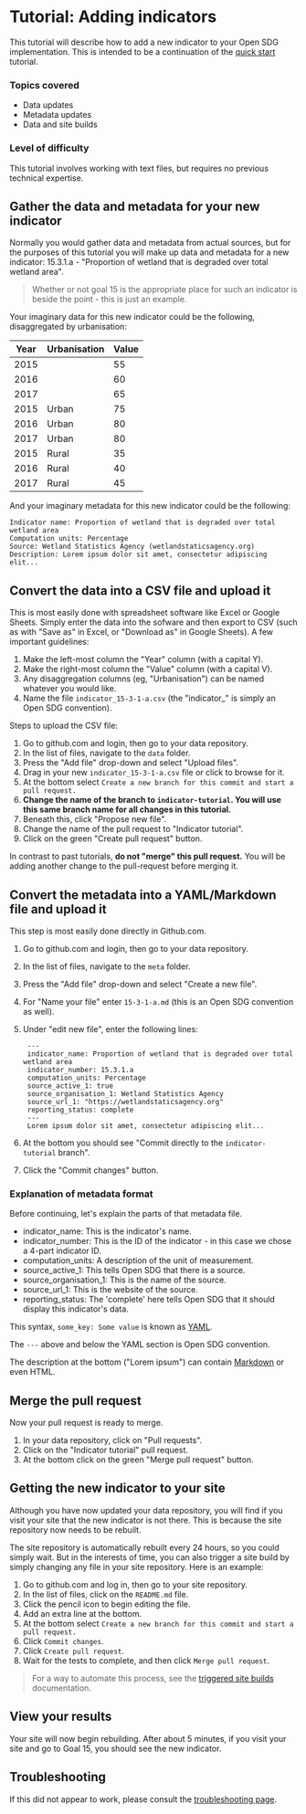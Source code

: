 <h1>Tutorial: Adding indicators</h1>

This tutorial will describe how to add a new indicator to your Open SDG implementation. This is intended to be a continuation of the [quick start](../quick-start.md) tutorial.

### Topics covered

* Data updates
* Metadata updates
* Data and site builds

### Level of difficulty

This tutorial involves working with text files, but requires no previous technical expertise.

## Gather the data and metadata for your new indicator

Normally you would gather data and metadata from actual sources, but for the purposes of this tutorial you will make up data and metadata for a new indicator: 15.3.1.a - "Proportion of wetland that is degraded over total wetland area".

> Whether or not goal 15 is the appropriate place for such an indicator is beside the point - this is just an example.

Your imaginary data for this new indicator could be the following, disaggregated by urbanisation:

| Year | Urbanisation | Value |
| ---- | ------------ | ----- |
| 2015 |              | 55    |
| 2016 |              | 60    |
| 2017 |              | 65    |
| 2015 | Urban        | 75    |
| 2016 | Urban        | 80    |
| 2017 | Urban        | 80    |
| 2015 | Rural        | 35    |
| 2016 | Rural        | 40    |
| 2017 | Rural        | 45    |

And your imaginary metadata for this new indicator could be the following:

```
Indicator name: Proportion of wetland that is degraded over total wetland area
Computation units: Percentage
Source: Wetland Statistics Agency (wetlandstaticsagency.org)
Description: Lorem ipsum dolor sit amet, consectetur adipiscing elit...
```

## Convert the data into a CSV file and upload it

This is most easily done with spreadsheet software like Excel or Google Sheets. Simply enter the data into the sofware and then export to CSV (such as with "Save as" in Excel, or "Download as" in Google Sheets). A few important guidelines:

1. Make the left-most column the "Year" column (with a capital Y).
1. Make the right-most column the "Value" column (with a capital V).
1. Any disaggregation columns (eg, "Urbanisation") can be named whatever you would like.
1. Name the file `indicator_15-3-1-a.csv` (the "indicator_" is simply an Open SDG convention).

Steps to upload the CSV file:

1. Go to github.com and login, then go to your data repository.
1. In the list of files, navigate to the `data` folder.
1. Press the "Add file" drop-down and select "Upload files".
1. Drag in your new `indicator_15-3-1-a.csv` file or click to browse for it.
1. At the bottom select `Create a new branch for this commit and start a pull request.`
1. **Change the name of the branch to `indicator-tutorial`. You will use this same branch name for all changes in this tutorial.**
1. Beneath this, click "Propose new file".
1. Change the name of the pull request to "Indicator tutorial".
1. Click on the green "Create pull request" button.

In contrast to past tutorials, **do not "merge" this pull request.** You will be adding another change to the pull-request before merging it.

## Convert the metadata into a YAML/Markdown file and upload it

This step is most easily done directly in Github.com.

1. Go to github.com and login, then go to your data repository.
1. In the list of files, navigate to the `meta` folder.
1. Press the "Add file" drop-down and select "Create a new file".
1. For "Name your file" enter `15-3-1-a.md` (this is an Open SDG convention as well).
1. Under "edit new file", enter the following lines:

        ---
        indicator_name: Proportion of wetland that is degraded over total wetland area
        indicator_number: 15.3.1.a
        computation_units: Percentage
        source_active_1: true
        source_organisation_1: Wetland Statistics Agency
        source_url_1: "https://wetlandstaticsagency.org"
        reporting_status: complete
        ---
        Lorem ipsum dolor sit amet, consectetur adipiscing elit...

1. At the bottom you should see "Commit directly to the `indicator-tutorial` branch".
1. Click the "Commit changes" button.

### Explanation of metadata format

Before continuing, let's explain the parts of that metadata file.

* indicator_name: This is the indicator's name.
* indicator_number: This is the ID of the indicator - in this case we chose a 4-part indicator ID.
* computation_units: A description of the unit of measurement.
* source_active_1: This tells Open SDG that there is a source.
* source_organisation_1: This is the name of the source.
* source_url_1: This is the website of the source.
* reporting_status: The 'complete' here tells Open SDG that it should display this indicator's data.

This syntax, `some_key: Some value` is known as [YAML](https://yaml.org/).

The `---` above and below the YAML section is Open SDG convention.

The description at the bottom ("Lorem ipsum") can contain [Markdown](https://www.markdownguide.org/) or even HTML.

## Merge the pull request

Now your pull request is ready to merge.

1. In your data repository, click on "Pull requests".
1. Click on the "Indicator tutorial" pull request.
1. At the bottom click on the green "Merge pull request" button.

## Getting the new indicator to your site

Although you have now updated your data repository, you will find if you visit your site that the new indicator is not there. This is because the site repository now needs to be rebuilt.

The site repository is automatically rebuilt every 24 hours, so you could simply wait. But in the interests of time, you can also trigger a site build by simply changing any file in your site repository. Here is an example:

1. Go to github.com and log in, then go to your site repository.
1. In the list of files, click on the `README.md` file.
1. Click the pencil icon to begin editing the file.
1. Add an extra line at the bottom.
1. At the bottom select `Create a new branch for this commit and start a pull request.`
1. Click `Commit changes`.
1. Click `Create pull request`.
1. Wait for the tests to complete, and then click `Merge pull request`.

> For a way to automate this process, see the [triggered site builds](../automation/triggered-site-builds.md) documentation.

## View your results

Your site will now begin rebuilding. After about 5 minutes, if you visit your site and go to Goal 15, you should see the new indicator.

## Troubleshooting

If this did not appear to work, please consult the [troubleshooting page](troubleshooting.md).

